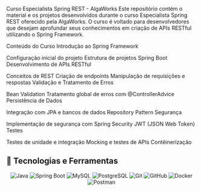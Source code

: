 Curso Especialista Spring REST - AlgaWorks
Este repositório contém o material e os projetos desenvolvidos durante o curso Especialista Spring REST oferecido pela AlgaWorks. O curso é voltado para desenvolvedores que desejam aprofundar seus conhecimentos em criação de APIs RESTful utilizando o Spring Framework.

Conteúdo do Curso
Introdução ao Spring Framework

Configuração inicial do projeto
Estrutura de projetos Spring Boot
Desenvolvimento de APIs RESTful

Conceitos de REST
Criação de endpoints
Manipulação de requisições e respostas
Validação e Tratamento de Erros

Bean Validation
Tratamento global de erros com @ControllerAdvice
Persistência de Dados

Integração com JPA e bancos de dados
Repository Pattern
Segurança

Implementação de segurança com Spring Security
JWT (JSON Web Token)
Testes

Testes de unidade e integração
Mocking e testes de APIs
Contêinerização

## 🚀 Tecnologias e Ferramentas  

<p align="center">
  <img src="https://img.shields.io/badge/Java-%23ED8B00.svg?style=for-the-badge&logo=java&logoColor=white" alt="Java"/>
  <img src="https://img.shields.io/badge/Spring%20Boot-%236DB33F.svg?style=for-the-badge&logo=spring&logoColor=white" alt="Spring Boot"/>
  <img src="https://img.shields.io/badge/MySQL-%2300f.svg?style=for-the-badge&logo=mysql&logoColor=white" alt="MySQL"/>
  <img src="https://img.shields.io/badge/PostgreSQL-%23336791.svg?style=for-the-badge&logo=postgresql&logoColor=white" alt="PostgreSQL"/>
  <img src="https://img.shields.io/badge/Git-%23F05033.svg?style=for-the-badge&logo=git&logoColor=white" alt="Git"/>
  <img src="https://img.shields.io/badge/GitHub-%23121011.svg?style=for-the-badge&logo=github&logoColor=white" alt="GitHub"/>
  <img src="https://img.shields.io/badge/Docker-%230db7ed.svg?style=for-the-badge&logo=docker&logoColor=white" alt="Docker"/>
  <img src="https://img.shields.io/badge/Postman-%23FF6C37.svg?style=for-the-badge&logo=postman&logoColor=white" alt="Postman"/>
</p>


